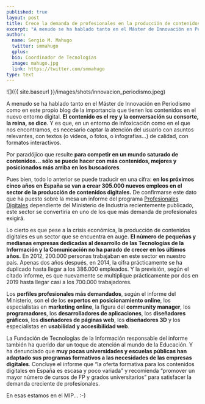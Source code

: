 ```yaml
---
published: true
layout: post
title: Crece la demanda de profesionales en la producción de contenidos digitales
excerpt: "A menudo se ha hablado tanto en el Máster de Innovación en Periodismo como en este propio blog de la importancia que tienen los contenidos en el nuevo entorno digital. El contenido es el rey y la conversación su consorte, la reina, se dice. Y es que, en un entorno de infoxicación como en el que nos encontramos, es necesario captar la atención del usuario con asuntos relevantes, con textos (o videos, o fotos, o infografías...) de calidad, con formatos interactivos."
author:
  name: Sergio M. Mahugo
  twitter: smmahugo
  gplus:  
  bio: Coordinador de Tecnologías
  image: mahugo.jpg
  link: https://twitter.com/smmahugo
type: text
---
```

![]({{ site.baseurl }}/images/shots/innovacion_periodismo.jpeg)

A menudo se ha hablado tanto en el Máster de Innovación en Periodismo como en este propio blog de la importancia que tienen los contenidos en el nuevo entorno digital. **El contenido es el rey y la conversación su consorte, la reina, se dice**. Y es que, en un entorno de infoxicación como en el que nos encontramos, es necesario captar la atención del usuario con asuntos relevantes, con textos (o videos, o fotos, o infografías...) de calidad, con formatos interactivos. 

Por paradójico que resulte **para competir en un mundo saturado de contenidos... sólo se puede hacer con más contenidos, mejores y posicionados más arriba en los buscadores**.

Pues bien, todo lo anterior se puede traducir en una cifra: **en los próximos cinco años en España se van a crear 305.000 nuevos empleos en el sector de la producción de contenidos digitales.** De confirmarse este dato que ha puesto sobre la mesa un informe del programa [Profesionales Digitales](http://www.profesionalesdigitales.es/profdig/) dependiente del Ministerio de Industria recientemente publicado, este sector se convertiría en uno de los que más demanda de profesionales exigirá.

Lo cierto es que pese a la crisis económica, la producción de contenidos digitales es un sector que se encuentra en auge. **El número de pequeñas y medianas empresas dedicadas al desarrollo de las Tecnologías de la Información y la Comunicación no ha parado de crecer en los últimos años.** En 2012, 200.000 personas trabajaban en este sector en nuestro país. Apenas dos años después, en 2014, la cifra prácticamente se ha duplicado hasta llegar a los 386.000 empleados. Y la previsión, según el citado informe, es que nuevamente se multiplique prácticamente por dos en 2019 hasta llegar casi a los 700.000 trabajadores.

Los **perfiles profesionales más demandados**, según el informe del Ministerio, son el de los **expertos en posicionamiento online**, los especialistas en **marketing online**, la figura del **community manager**, los **programadores**, los **desarrolladores de aplicaciones**, los **diseñadores gráficos**, los **diseñadores de páginas web**, los **diseñadores 3D** y los especialistas en **usabilidad y accesibilidad web**.

La Fundación de Tecnologías de la Información responsable del informe también ha querido dar un toque de atención al mundo de la Educación. Y ha denunciado que **muy pocas universidades y escuelas públicas han adaptado sus programas formativos a las necesidades de las empresas digitales**. Concluye el informe que “la oferta formativa para los contenidos digitales en España es escasa y poco variada” y recomienda “promover un mayor número de cursos de FP y grados universitarios” para satisfacer la demanda creciente de profesionales.

En esas estamos en el MIP... :-)